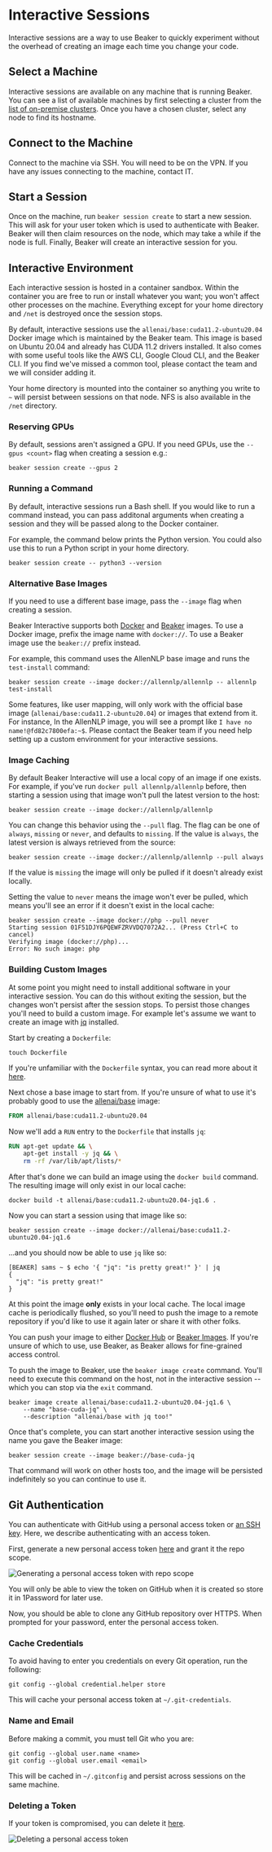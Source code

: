 
# Interactive Sessions

Interactive sessions are a way to use Beaker to quickly experiment
without the overhead of creating an image each time you change your code.

## Select a Machine

Interactive sessions are available on any machine that is running Beaker.
You can see a list of available machines by first selecting a cluster
from the [list of on-premise clusters](https://beaker.org/clusters).
Once you have a chosen cluster, select any node to find its hostname.

## Connect to the Machine

Connect to the machine via SSH. You will need to be on the VPN.
If you have any issues connecting to the machine, contact IT.

## Start a Session

Once on the machine, run `beaker session create` to start a new session.
This will ask for your user token which is used to authenticate with Beaker.
Beaker will then claim resources on the node, which may take a while if the node is full.
Finally, Beaker will create an interactive session for you.

## Interactive Environment

Each interactive session is hosted in a container sandbox.  Within the container
you are free to run or install whatever you want; you won't affect other processes on the machine.
Everything except for your home directory and `/net` is destroyed once the session stops.

By default, interactive sessions use the `allenai/base:cuda11.2-ubuntu20.04` Docker image which is maintained by the Beaker team.
This image is based on Ubuntu 20.04 and already has CUDA 11.2 drivers installed.
It also comes with some useful tools like the AWS CLI, Google Cloud CLI, and the Beaker CLI.
If you find we've missed a common tool, please contact the team and we will consider adding it.

Your home directory is mounted into the container so anything you write to `~` will persist
between sessions on that node. NFS is also available in the `/net` directory.

### Reserving GPUs

By default, sessions aren't assigned a GPU. If you need GPUs, use the `--gpus <count>`
flag when creating a session e.g.:

```
beaker session create --gpus 2
```

### Running a Command

By default, interactive sessions run a Bash shell.
If you would like to run a command instead, you can pass additonal arguments when creating a session
and they will be passed along to the Docker container.

For example, the command below prints the Python version.
You could also use this to run a Python script in your home directory.

```
beaker session create -- python3 --version
```

### Alternative Base Images

If you need to use a different base image, pass the `--image` flag when creating a session.

Beaker Interactive supports both [Docker](https://docker.com) and [Beaker](../concept/images)
images. To use a Docker image, prefix the image name with `docker://`. To use a
Beaker image use the `beaker://` prefix instead.

For example, this command uses the AllenNLP base image and runs the `test-install` command:

```
beaker session create --image docker://allennlp/allennlp -- allennlp test-install
```

Some features, like user mapping, will only work with the official 
base image (`allenai/base:cuda11.2-ubuntu20.04`) or images that extend from it. For instance, 
In the AllenNLP image, you will see a prompt like `I have no name!@fd82c7800efa:~$`. 
Please contact the Beaker team if you need help setting up a custom environment for your 
interactive sessions.

### Image Caching

By default Beaker Interactive will use a local copy of an image if one exists. For example, if
you've run `docker pull allennlp/allennlp` before, then starting a session using that image won't
pull the latest version to the host:

```
beaker session create --image docker://allennlp/allennlp
```

You can change this behavior using the `--pull` flag. The flag can be
one of `always`, `missing` or `never`, and defaults to `missing`. If the value is `always`,
the latest version is always retrieved from the source:

```
beaker session create --image docker://allennlp/allennlp --pull always
```

If the value is `missing` the image will only be pulled if it doesn't already exist locally.

Setting the value to `never` means the image won't ever be pulled, which means you'll see
an error if it doesn't exist in the local cache:

```
beaker session create --image docker://php --pull never
Starting session 01F51DJY6PQEWFZRVVDQ7072A2... (Press Ctrl+C to cancel)
Verifying image (docker://php)...
Error: No such image: php
```

### Building Custom Images

At some point you might need to install additional software in your interactive session. You can
do this without exiting the session, but the changes won't persist after the session
stops. To persist those changes you'll need to build a custom image. For example
let's assume we want to create an image with  [jq](https://stedolan.github.io/jq/) installed.

Start by creating a `Dockerfile`:

```
touch Dockerfile
```

If you're unfamiliar with the `Dockerfile` syntax, you can read more about it [here](
https://docs.docker.com/engine/reference/builder/).

Next chose a base image to start from. If you're unsure of what to use it's probably
good to use the [allenai/base](https://hub.docker.com/r/allenai/base/tags) image:

```Dockerfile
FROM allenai/base:cuda11.2-ubuntu20.04
```

Now we'll add a `RUN` entry to the `Dockerfile` that installs `jq`:

```Dockerfile
RUN apt-get update && \
    apt-get install -y jq && \
    rm -rf /var/lib/apt/lists/*
```

After that's done we can build an image using the `docker build` command. The resulting image
will only exist in our local cache:

```
docker build -t allenai/base:cuda11.2-ubuntu20.04-jq1.6 .
```

Now you can start a session using that image like so:

```
beaker session create --image docker://allenai/base:cuda11.2-ubuntu20.04-jq1.6
```

...and you should now be able to use `jq` like so:

```
[BEAKER] sams ~ $ echo '{ "jq": "is pretty great!" }' | jq
{
  "jq": "is pretty great!"
}
```

At this point the image **only** exists in your local cache. The local image cache is periodically
flushed, so you'll need to push the image to a remote repository if you'd like to use
it again later or share it with other folks.

You can push your image to either [Docker Hub](https://hub.docker.com) or
[Beaker Images](https://beaker.org/images). If you're unsure of which to use, use Beaker, as
Beaker allows for fine-grained access control.

To push the image to Beaker, use the `beaker image create` command. You'll need to execute
this command on the host, not in the interactive session -- which you can stop via the `exit`
command.

```
beaker image create allenai/base:cuda11.2-ubuntu20.04-jq1.6 \
    --name "base-cuda-jq" \
    --description "allenai/base with jq too!"
```

Once that's complete, you can start another interactive session using the name you gave the
Beaker image:

```
beaker session create --image beaker://base-cuda-jq
```

That command will work on other hosts too, and the image will be persisted indefinitely so you
can continue to use it.

## Git Authentication

You can authenticate with GitHub using a personal access token or
[an SSH key](https://docs.github.com/en/github/authenticating-to-github/generating-a-new-ssh-key-and-adding-it-to-the-ssh-agent).
Here, we describe authenticating with an access token.

First, generate a new personal access token [here](https://github.com/settings/tokens/new)
and grant it the repo scope.

![Generating a personal access token with repo scope](/docs/images/github-personal-access-token-scope.png)

You will only be able to view the token on GitHub when it is created so store it in 1Password
for later use.

Now, you should be able to clone any GitHub repository over HTTPS.
When prompted for your password, enter the personal access token.

### Cache Credentials

To avoid having to enter you credentials on every Git operation, run the following:

```
git config --global credential.helper store
```

This will cache your personal access token at `~/.git-credentials`.

### Name and Email

Before making a commit, you must tell Git who you are:

```
git config --global user.name <name>
git config --global user.email <email>
```

This will be cached in `~/.gitconfig` and persist across sessions on the same machine.

### Deleting a Token

If your token is compromised, you can delete it [here](https://github.com/settings/tokens).

![Deleting a personal access token](/docs/images/github-personal-access-token-delete.png)
